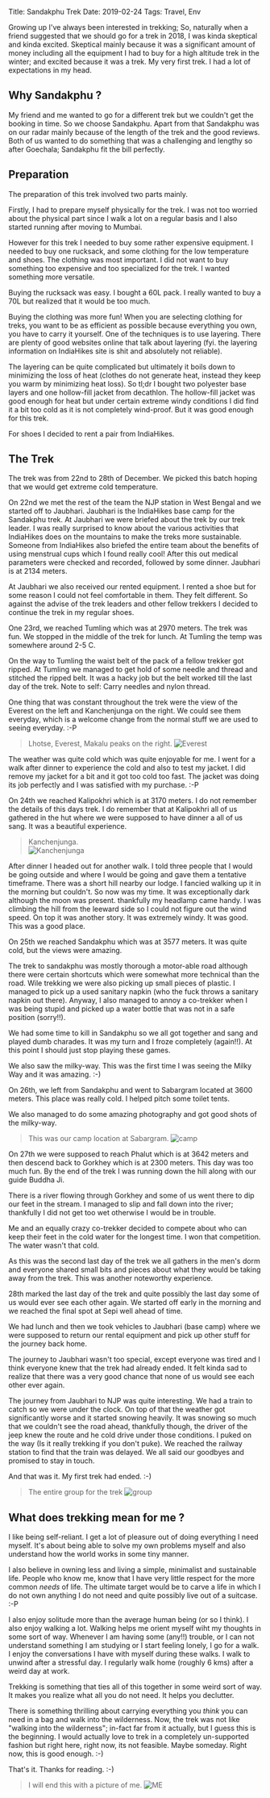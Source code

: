 Title: Sandakphu Trek
Date: 2019-02-24
Tags: Travel, Env


Growing up I've always been interested in trekking; So, naturally when
a friend suggested that we should go for a trek in 2018, I was kinda
skeptical and kinda excited. Skeptical mainly because it was a
significant amount of money including all the equipment I had to buy
for a high altitude trek in the winter; and excited because it was a
trek. My very first trek. I had a lot of expectations in my head.

## Why Sandakphu ? ##
My friend and me wanted to go for a different trek but we couldn't get
the booking in time. So we choose Sandakphu. Apart from that Sandakphu
was on our radar mainly because of the length of the trek and the good
reviews. Both of us wanted to do something that was a challenging and
lengthy so after Goechala; Sandakphu fit the bill perfectly.

## Preparation ##
The preparation of this trek involved two parts mainly. 

Firstly, I had to prepare myself physically for the trek. I was not
too worried about the physical part since I walk a lot on a regular
basis and I also started running after moving to Mumbai.

However for this trek I needed to buy some rather expensive equipment.
I needed to buy one rucksack, and some clothing for the low
temperature and shoes. The clothing was most important. I did not want
to buy something too expensive and too specialized for the trek. I
wanted something more versatile.

Buying the rucksack was easy. I bought a 60L pack. I really wanted to
buy a 70L but realized that it would be too much.

Buying the clothing was more fun! When you are selecting clothing for
treks, you want to be as efficient as possible because everything you
own, you have to carry it yourself. One of the techniques is to use
layering. There are plenty of good websites online that talk about
layering (fyi. the layering information on IndiaHikes site is shit and
absolutely not reliable).

The layering can be quite complicated but ultimately it boils down to
minimizing the loss of heat (clothes do not generate heat, instead
they keep you warm by minimizing heat loss). So tl;dr I bought two
polyester base layers and one hollow-fill jacket from decathlon. The
hollow-fill jacket was good enough for heat but under certain extreme
windy conditions I did find it a bit too cold as it is not completely
wind-proof. But it was good enough for this trek.

For shoes I decided to rent a pair from IndiaHikes.

## The Trek ##
The trek was from 22nd to 28th of December. We picked this batch
hoping that we would get extreme cold temperature.

On 22nd we met the rest of the team the NJP station in West Bengal and
we started off to Jaubhari. Jaubhari is the IndiaHikes base camp for
the Sandakphu trek.  At Jaubhari we were briefed about the trek by our
trek leader. I was really surprised to know about the various
activities that IndiaHikes does on the mountains to make the treks
more sustainable. Someone from IndiaHikes also briefed the entire team
about the benefits of using menstrual cups which I found really cool!
After this out medical parameters were checked and recorded, followed
by some dinner. Jaubhari is at 2134 meters.

At Jaubhari we also received our rented equipment. I rented a shoe but
for some reason I could not feel comfortable in them. They felt
different. So against the advise of the trek leaders and other fellow
trekkers I decided to continue the trek in my regular shoes.

One 23rd, we reached Tumling which was at 2970 meters. The trek was
fun. We stopped in the middle of the trek for lunch. At Tumling the
temp was somewhere around 2-5 C.

On the way to Tumling the waist belt of the pack of a fellow trekker
got ripped. At Tumling we managed to get hold of some needle and
thread and stitched the ripped belt. It was a hacky job but the belt
worked till the last day of the trek. Note to self: Carry needles and
nylon thread.

One thing that was constant throughout the trek were the view of the
Everest on the left and Kanchenjunga on the right. We could see them
everyday, which is a welcome change from the normal stuff we are used
to seeing everyday. :-P

>Lhotse, Everest, Makalu peaks on the right.
>![Everest](/assets/images/2019-02-24/everest.png)


The weather was quite cold which was quite enjoyable for me. I went
for a walk after dinner to experience the cold and also to test my
jacket. I did remove my jacket for a bit and it got too cold too
fast. The jacket was doing its job perfectly and I was satisfied with
my purchase. :-P

On 24th we reached Kalipokhri which is at 3170 meters. I do not
remember the details of this days trek. I do remember that at
Kalipokhri all of us gathered in the hut where we were supposed to
have dinner a all of us sang. It was a beautiful experience.

>Kanchenjunga.                                           
>![Kanchenjunga](/assets/images/2019-02-24/kanchenjunga.png)


After dinner I headed out for another walk. I told three people that I
would be going outside and where I would be going and gave them a
tentative timeframe. There was a short hill nearby our lodge. I
fancied walking up it in the morning but couldn't. So now was my
time. It was exceptionally dark although the moon was
present. thankfully my headlamp came handy. I was climbing the hill
from the leeward side so I could not figure out the wind speed. On top
it was another story. It was extremely windy. It was good. This was a
good place.
 
On 25th we reached Sandakphu which was at 3577 meters. It was quite
cold, but the views were amazing. 

The trek to sandakphu was mostly thorough a motor-able road although
there were certain shortcuts which were somewhat more technical than
the road. Wile trekking we were also picking up small pieces of
plastic. I managed to pick up a used sanitary napkin (who the fuck
throws a sanitary napkin out there). Anyway, I also managed to
annoy a co-trekker when I was being stupid and picked up a water
bottle that was not in a safe position (sorry!!).

We had some time to kill in Sandakphu so we all got together and sang
and played dumb charades. It was my turn and I froze completely
(again!!). At this point I should just stop playing these games.

We also saw the milky-way. This was the first time I was seeing the
Milky Way and it was amazing. :-)

On 26th, we left from Sandakphu and went to Sabargram located at 3600
meters. This place was really cold. I helped pitch some toilet tents. 

We also managed to do some amazing photography and got good shots of
the milky-way.

> This was our camp location at Sabargram.
>![camp](/assets/images/2019-02-24/camp.png)


On 27th we were supposed to reach Phalut which is at 3642 meters and
then descend back to Gorkhey which is at 2300 meters. This day was too
much fun. By the end of the trek I was running down the hill along
with our guide Buddha Ji.

There is a river flowing through Gorkhey and some of us went there to
dip our feet in the stream. I managed to slip and fall down into the
river; thankfully I did not get too wet otherwise I would be in
trouble. 

Me and an equally crazy co-trekker decided to compete about who can
keep their feet in the cold water for the longest time. I won that
competition. The water wasn't that cold.

As this was the second last day of the trek we all gathers in the
men's dorm and everyone shared small bits and pieces about what they
would be taking away from the trek. This was another noteworthy
experience.

28th marked the last day of the trek and quite possibly the last day
some of us would ever see each other again. We started off early in
the morning and we reached the final spot at Sepi well ahead of time. 

We had lunch and then we took vehicles to Jaubhari (base camp) where
we were supposed to return our rental equipment and pick up other
stuff for the journey back home.

The journey to Jaubhari wasn't too special, except everyone was tired
and I think everyone knew that the trek had already ended. It felt
kinda sad to realize that there was a very good chance that none of us
would see each other ever again.

The journey from Jaubhari to NJP was quite interesting. We had a train
to catch so we were under the clock. On top of that the weather got
significantly worse and it started snowing heavily. It was snowing so
much that we couldn't see the road ahead, thankfully though, the
driver of the jeep knew the route and he cold drive under those
conditions. I puked on the way (Is it really trekking if you don't
puke). We reached the railway station to find that the train was
delayed. We all said our goodbyes and promised to stay in touch. 

And that was it. My first trek had ended. :-)

>The entire group for the trek
>![group](/assets/images/2019-02-24/team.jpg)


## What does trekking mean for me ? ##

I like being self-reliant. I get a lot of pleasure out of doing
everything I need myself. It's about being able to solve my own
problems myself and also understand how the world works in some tiny
manner.

I also believe in owning less and living a simple, minimalist and
sustainable life. People who know me, know that I have very little
respect for the more common *needs* of life. The ultimate target would
be to carve a life in which I do not own anything I do not need and
quite possibly live out of a suitcase. :-P

I also enjoy solitude more than the average human being (or so I
think). I also enjoy walking a lot. Walking helps me orient myself
wiht my thoughts in some sort of way. Whenever I am having some
(any!!) trouble, or I can not understand something I am studying or I
start feeling lonely, I go for a walk. I enjoy the conversations I
have with myself during these walks. I walk to unwind after a
stressful day. I regularly walk home (roughly 6 kms) after a weird day
at work.

Trekking is something that ties all of this together in some weird
sort of way. It makes you realize what all you do not need. It helps
you declutter.

There is something thrilling about carrying everything you *think*
you can need in a bag and walk into the wilderness. Now, the trek was
not like "walking into the wilderness"; in-fact far from it actually,
but I guess this is the beginning. I would actually love to trek in a
completely un-supported fashion but right here, right now, its not
feasible. Maybe someday. Right now, this is good enough. :-)

That's it. Thanks for reading. :-)

>I will end this with a picture of me. 
>![ME](/assets/images/2019-02-24/me.jpg)
